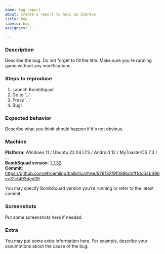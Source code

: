 ```yaml
---
name: Bug report
about: Create a report to help us improve
title: Bug
labels: bug
assignees: ''

---
```


### Description
Describe the bug. Do not forget to fill the title.
Make sure you're running game without any modifications.

### Steps to reproduce
1. Launch BombSquad
2. Go to '...'
3. Press '...'
4. Bug!

### Expected behavior
Describe what you think should happen if it's not obvious.

### Machine
**Platform**: Windows 11 / Ubuntu 22.04 LTS / Android 12 / MyToasterOS 7.3 / ... \
**BombSquad version**: [1.7.32](https://github.com/efroemling/ballistica/tree/v1.7.32) \
**Commit**: https://github.com/efroemling/ballistica/tree/978f32f9f098bd0ff1dc64b496ec31cf493ded09

You may specify BombSquad version you're running or refer to the latest commit.

### Screenshots
Put some screenshots here if needed.

### Extra
You may put some extra information here. For example, describe your assumptions about the cause of the bug.
